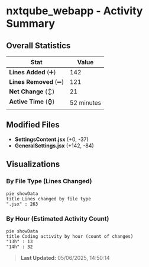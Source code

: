 # nxtqube_webapp - Activity Summary 

## Overall Statistics

| Stat                   | Value                                                             |
| ---------------------- | ----------------------------------------------------------------- |
| **Lines Added** (➕)   | 142                                          |
| **Lines Removed** (➖) | 121                                        |
| **Net Change** (↕)    | 21                |
| **Active Time** (⌚)   | 52 minutes |


## Modified Files
- **SettingsContent.jsx** (+0, -37)
- **GeneralSettings.jsx** (+142, -84)

## Visualizations

### By File Type (Lines Changed)

```mermaid
pie showData
title Lines changed by file type
".jsx" : 263
```

### By Hour (Estimated Activity Count)

```mermaid
pie showData
title Coding activity by hour (count of changes)
"13h" : 13
"14h" : 32
```


> **Last Updated:** 05/06/2025, 14:50:14